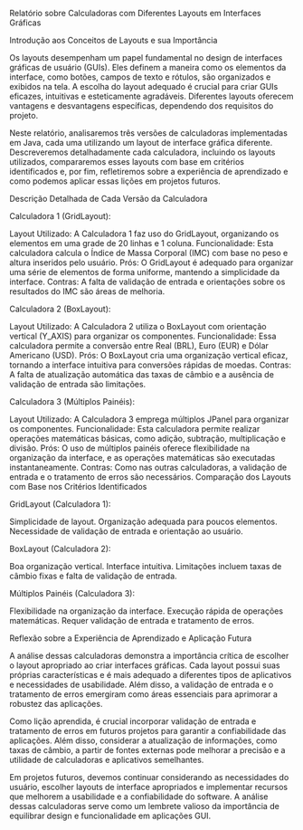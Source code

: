 Relatório sobre Calculadoras com Diferentes Layouts em Interfaces Gráficas

Introdução aos Conceitos de Layouts e sua Importância

Os layouts desempenham um papel fundamental no design de interfaces gráficas de usuário (GUIs). Eles definem a maneira como os elementos da interface, como botões, campos de texto e rótulos, são organizados e exibidos na tela. A escolha do layout adequado é crucial para criar GUIs eficazes, intuitivas e esteticamente agradáveis. Diferentes layouts oferecem vantagens e desvantagens específicas, dependendo dos requisitos do projeto.

Neste relatório, analisaremos três versões de calculadoras implementadas em Java, cada uma utilizando um layout de interface gráfica diferente. Descreveremos detalhadamente cada calculadora, incluindo os layouts utilizados, compararemos esses layouts com base em critérios identificados e, por fim, refletiremos sobre a experiência de aprendizado e como podemos aplicar essas lições em projetos futuros.

Descrição Detalhada de Cada Versão da Calculadora

Calculadora 1 (GridLayout):

Layout Utilizado: A Calculadora 1 faz uso do GridLayout, organizando os elementos em uma grade de 20 linhas e 1 coluna.
Funcionalidade: Esta calculadora calcula o Índice de Massa Corporal (IMC) com base no peso e altura inseridos pelo usuário.
Prós: O GridLayout é adequado para organizar uma série de elementos de forma uniforme, mantendo a simplicidade da interface.
Contras: A falta de validação de entrada e orientações sobre os resultados do IMC são áreas de melhoria.

Calculadora 2 (BoxLayout):

Layout Utilizado: A Calculadora 2 utiliza o BoxLayout com orientação vertical (Y_AXIS) para organizar os componentes.
Funcionalidade: Essa calculadora permite a conversão entre Real (BRL), Euro (EUR) e Dólar Americano (USD).
Prós: O BoxLayout cria uma organização vertical eficaz, tornando a interface intuitiva para conversões rápidas de moedas.
Contras: A falta de atualização automática das taxas de câmbio e a ausência de validação de entrada são limitações.

Calculadora 3 (Múltiplos Painéis):

Layout Utilizado: A Calculadora 3 emprega múltiplos JPanel para organizar os componentes.
Funcionalidade: Esta calculadora permite realizar operações matemáticas básicas, como adição, subtração, multiplicação e divisão.
Prós: O uso de múltiplos painéis oferece flexibilidade na organização da interface, e as operações matemáticas são executadas instantaneamente.
Contras: Como nas outras calculadoras, a validação de entrada e o tratamento de erros são necessários.
Comparação dos Layouts com Base nos Critérios Identificados

GridLayout (Calculadora 1):

Simplicidade de layout.
Organização adequada para poucos elementos.
Necessidade de validação de entrada e orientação ao usuário.

BoxLayout (Calculadora 2):

Boa organização vertical.
Interface intuitiva.
Limitações incluem taxas de câmbio fixas e falta de validação de entrada.

Múltiplos Painéis (Calculadora 3):

Flexibilidade na organização da interface.
Execução rápida de operações matemáticas.
Requer validação de entrada e tratamento de erros.



Reflexão sobre a Experiência de Aprendizado e Aplicação Futura

A análise dessas calculadoras demonstra a importância crítica de escolher o layout apropriado ao criar interfaces gráficas. Cada layout possui suas próprias características e é mais adequado a diferentes tipos de aplicativos e necessidades de usabilidade. Além disso, a validação de entrada e o tratamento de erros emergiram como áreas essenciais para aprimorar a robustez das aplicações.

Como lição aprendida, é crucial incorporar validação de entrada e tratamento de erros em futuros projetos para garantir a confiabilidade das aplicações. Além disso, considerar a atualização de informações, como taxas de câmbio, a partir de fontes externas pode melhorar a precisão e a utilidade de calculadoras e aplicativos semelhantes.

Em projetos futuros, devemos continuar considerando as necessidades do usuário, escolher layouts de interface apropriados e implementar recursos que melhorem a usabilidade e a confiabilidade do software. A análise dessas calculadoras serve como um lembrete valioso da importância de equilibrar design e funcionalidade em aplicações GUI.
